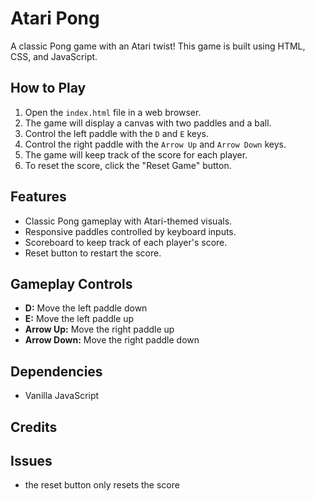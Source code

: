 # Atari Pong

A classic Pong game with an Atari twist! This game is built using HTML, CSS, and JavaScript.

## How to Play

1. Open the `index.html` file in a web browser.
2. The game will display a canvas with two paddles and a ball.
3. Control the left paddle with the `D` and `E` keys.
4. Control the right paddle with the `Arrow Up` and `Arrow Down` keys.
5. The game will keep track of the score for each player.
6. To reset the score, click the "Reset Game" button.

## Features

- Classic Pong gameplay with Atari-themed visuals.
- Responsive paddles controlled by keyboard inputs.
- Scoreboard to keep track of each player's score.
- Reset button to restart the score.

## Gameplay Controls


- **D:** Move the left paddle down
- **E:** Move the left paddle up
- **Arrow Up:** Move the right paddle up
- **Arrow Down:** Move the right paddle down

## Dependencies

-  Vanilla JavaScript

## Credits


## Issues

- the reset button only resets the score